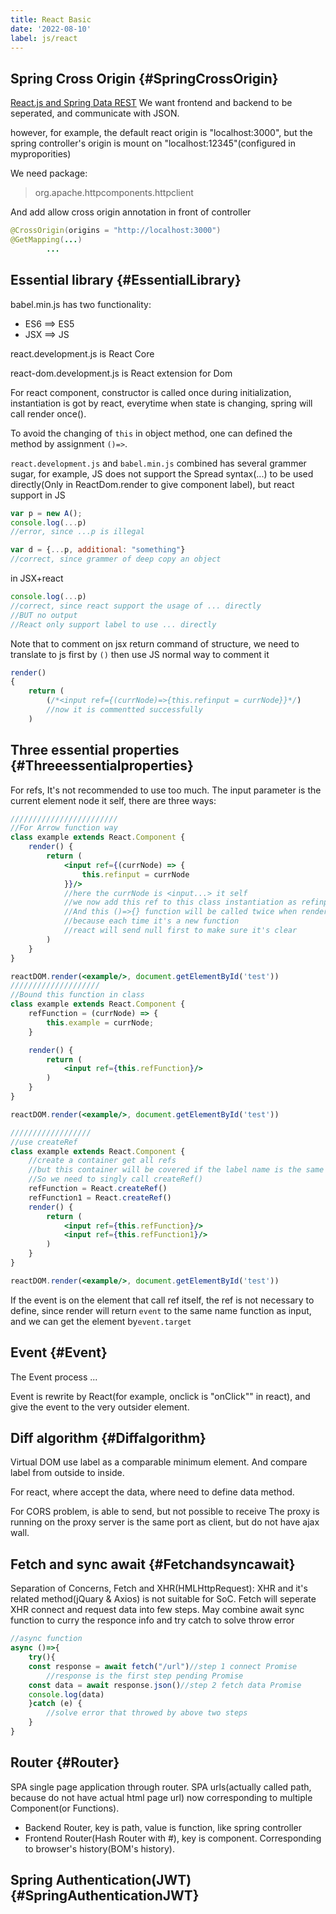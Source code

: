 ```yaml
---
title: React Basic
date: '2022-08-10'
label: js/react
---
```


## Spring Cross Origin {#SpringCrossOrigin}

[React.js and Spring Data REST](https://spring.io/guides/tutorials/react-and-spring-data-rest/)
We want frontend and backend to be seperated, and communicate with JSON.

however, for example, the default react origin is "localhost:3000", but
the spring controller's origin is mount on "localhost:12345"(configured in myproporities)

We need package:
>org.apache.httpcomponents.httpclient

And add allow cross origin annotation in front of controller

```java
@CrossOrigin(origins = "http://localhost:3000")
@GetMapping(...)
        ...
```
## Essential library {#EssentialLibrary}

babel.min.js has two functionality:

* ES6 ==> ES5
* JSX ==> JS

react.development.js is React Core

react-dom.development.js is React extension for Dom

For react component, constructor is called once during initialization, instantiation is got by react, everytime when
state is changing, spring will call render once().

To avoid the changing of `this` in object method, one can defined the method by assignment `()=>`.

`react.development.js` and `babel.min.js` combined has several grammer sugar, for example, JS does not support the
Spread syntax(...)
to be used directly(Only in ReactDom.render to give component label), but react support in JS

```js
var p = new A();
console.log(...p)
//error, since ...p is illegal

var d = {...p, additional: "something"}
//correct, since grammer of deep copy an object
```

in JSX+react

```jsx
console.log(...p)
//correct, since react support the usage of ... directly
//BUT no output
//React only support label to use ... directly
```

Note that to comment on jsx return command of structure, we need to translate to js first by `()` then use JS normal way
to comment it

```jsx
render()
{
    return (
        (/*<input ref={(currNode)=>{this.refinput = currNode}}*/)
        //now it is commentted successfully
    )
```

## Three essential properties {#Threeessentialproperties}

For refs, It's not recommended to use too much. The input parameter is the current element node it self, there are three ways:
```jsx
////////////////////////
//For Arrow function way
class example extends React.Component {
    render() {
        return (
            <input ref={(currNode) => {
                this.refinput = currNode
            }}/>
            //here the currNode is <input...> it self    
            //we now add this ref to this class instantiation as refinput
            //And this ()=>{} function will be called twice when render() the page
            //because each time it's a new function
            //react will send null first to make sure it's clear
        )
    }
}

reactDOM.render(<example/>, document.getElementById('test'))
////////////////////
//Bound this function in class
class example extends React.Component {
    refFunction = (currNode) => {
        this.example = currNode;
    }

    render() {
        return (
            <input ref={this.refFunction}/>
        )
    }
}

reactDOM.render(<example/>, document.getElementById('test'))

//////////////////
//use createRef
class example extends React.Component {
    //create a container get all refs
    //but this container will be covered if the label name is the same
    //So we need to singly call createRef()
    refFunction = React.createRef()
    refFunction1 = React.createRef()
    render() {
        return (
            <input ref={this.refFunction}/>
            <input ref={this.refFunction1}/>
        )
    }
}

reactDOM.render(<example/>, document.getElementById('test'))
```

If the event is on the element that call ref itself, the ref is not necessary to define, since
render will return `event` to the same name function as input, and we can get the element by`event.target`

## Event {#Event}

The Event process
...

Event is rewrite by React(for example, onclick is "onClick"" in react),
and give the event to the very outsider element.

## Diff algorithm {#Diffalgorithm}

Virtual DOM use label as a comparable minimum element. And compare label from outside to inside.



For react, where accept the data, where need to define data method.


For CORS problem, is able to send, but not possible to receive
The proxy is running on the proxy server is the same port as client,
but do not have ajax wall.

## Fetch and sync await {#Fetchandsyncawait}
Separation of Concerns, Fetch and XHR(HMLHttpRequest):
XHR and it's related method(jQuary & Axios) is not suitable for SoC.
Fetch will seperate XHR connect and request data into few steps. May combine
await sync function to curry the responce info and try catch to solve throw error

```jsx
//async function
async ()=>{
    try(){
    const response = await fetch("/url")//step 1 connect Promise
        //response is the first step pending Promise
    const data = await response.json()//step 2 fetch data Promise
    console.log(data)
    }catch (e) {
        //solve error that throwed by above two steps
    }
}
```

## Router {#Router}

SPA single page application through router.
SPA urls(actually called path, because do not have actual html page url)
now corresponding to multiple Component(or Functions).
* Backend Router, key is path, value is function, like spring controller
* Frontend Router(Hash Router with #), key is component. Corresponding to browser's history(BOM's history).



## Spring Authentication(JWT) {#SpringAuthenticationJWT}
